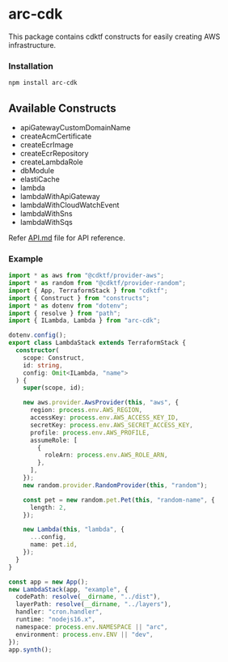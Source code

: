 # arc-cdk

This package contains cdktf constructs for easily creating AWS infrastructure.

### Installation

```bash
npm install arc-cdk
```

## Available Constructs

- apiGatewayCustomDomainName
- createAcmCertificate
- createEcrImage
- createEcrRepository
- createLambdaRole
- dbModule
- elastiCache
- lambda
- lambdaWithApiGateway
- lambdaWithCloudWatchEvent
- lambdaWithSns
- lambdaWithSqs

Refer [API.md](https://github.com/sourcefuse/arc-cdk/blob/main/API.md) file for API reference.

### Example

```ts
import * as aws from "@cdktf/provider-aws";
import * as random from "@cdktf/provider-random";
import { App, TerraformStack } from "cdktf";
import { Construct } from "constructs";
import * as dotenv from "dotenv";
import { resolve } from "path";
import { ILambda, Lambda } from "arc-cdk";

dotenv.config();
export class LambdaStack extends TerraformStack {
  constructor(
    scope: Construct,
    id: string,
    config: Omit<ILambda, "name">
  ) {
    super(scope, id);

    new aws.provider.AwsProvider(this, "aws", {
      region: process.env.AWS_REGION,
      accessKey: process.env.AWS_ACCESS_KEY_ID,
      secretKey: process.env.AWS_SECRET_ACCESS_KEY,
      profile: process.env.AWS_PROFILE,
      assumeRole: [
        {
          roleArn: process.env.AWS_ROLE_ARN,
        },
      ],
    });
    new random.provider.RandomProvider(this, "random");

    const pet = new random.pet.Pet(this, "random-name", {
      length: 2,
    });

    new Lambda(this, "lambda", {
      ...config,
      name: pet.id,
    });
  }
}

const app = new App();
new LambdaStack(app, "example", {
  codePath: resolve(__dirname, "../dist"),
  layerPath: resolve(__dirname, "../layers"),
  handler: "cron.handler",
  runtime: "nodejs16.x",
  namespace: process.env.NAMESPACE || "arc",
  environment: process.env.ENV || "dev",
});
app.synth();
```

